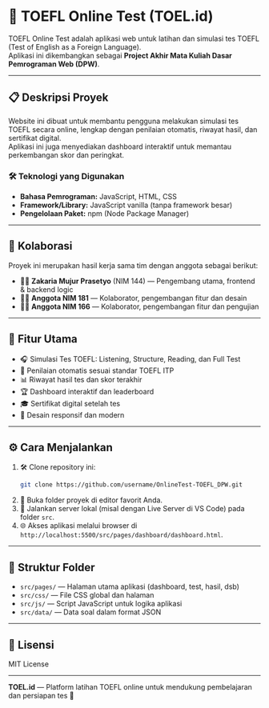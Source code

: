 # 📝 TOEFL Online Test (**TOEL.id**)

TOEFL Online Test adalah aplikasi web untuk latihan dan simulasi tes TOEFL (Test of English as a Foreign Language).  
Aplikasi ini dikembangkan sebagai **Project Akhir Mata Kuliah Dasar Pemrograman Web (DPW)**.

---

## 📋 Deskripsi Proyek

Website ini dibuat untuk membantu pengguna melakukan simulasi tes TOEFL secara online, lengkap dengan penilaian otomatis, riwayat hasil, dan sertifikat digital.  
Aplikasi ini juga menyediakan dashboard interaktif untuk memantau perkembangan skor dan peringkat.


### 🛠️ Teknologi yang Digunakan

- **Bahasa Pemrograman:** JavaScript, HTML, CSS
- **Framework/Library:** JavaScript vanilla (tanpa framework besar)
- **Pengelolaan Paket:** npm (Node Package Manager)

---

## 🤝 Kolaborasi

Proyek ini merupakan hasil kerja sama tim dengan anggota sebagai berikut:

- 👨‍💻 **Zakaria Mujur Prasetyo** (NIM 144) — Pengembang utama, frontend & backend logic
- 👩‍💻 **Anggota NIM 181** — Kolaborator, pengembangan fitur dan desain
- 👨‍🔬 **Anggota NIM 166** — Kolaborator, pengembangan fitur dan pengujian

---

## 🚀 Fitur Utama

- 🎧 Simulasi Tes TOEFL: Listening, Structure, Reading, dan Full Test
- 📝 Penilaian otomatis sesuai standar TOEFL ITP
- 📊 Riwayat hasil tes dan skor terakhir
- 🏆 Dashboard interaktif dan leaderboard
- 🎓 Sertifikat digital setelah tes
- 📱 Desain responsif dan modern

---

## ⚙️ Cara Menjalankan

1. 🛠️ Clone repository ini:
    ```bash
    git clone https://github.com/username/OnlineTest-TOEFL_DPW.git
    ```
2. 📂 Buka folder proyek di editor favorit Anda.
3. 🚦 Jalankan server lokal (misal dengan Live Server di VS Code) pada folder `src`.
4. 🌐 Akses aplikasi melalui browser di `http://localhost:5500/src/pages/dashboard/dashboard.html`.

---

## 📁 Struktur Folder

- `src/pages/` — Halaman utama aplikasi (dashboard, test, hasil, dsb)
- `src/css/` — File CSS global dan halaman
- `src/js/` — Script JavaScript untuk logika aplikasi
- `src/data/` — Data soal dalam format JSON

---

## 📄 Lisensi

MIT License

---

**TOEL.id** — Platform latihan TOEFL online untuk mendukung pembelajaran dan persiapan tes 🚀